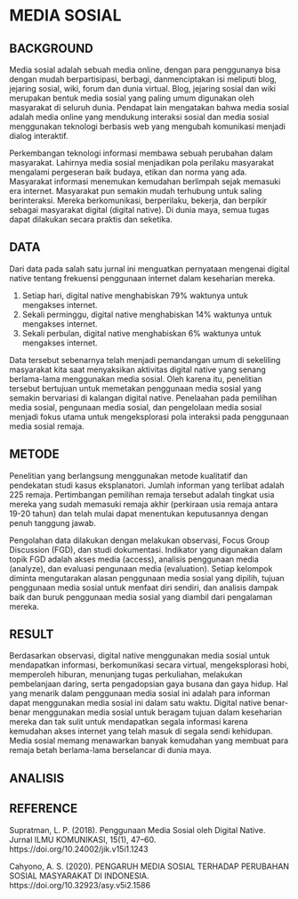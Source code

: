 # MEDIA SOSIAL

## BACKGROUND
<p>Media sosial adalah sebuah media online, dengan para penggunanya bisa dengan mudah berpartisipasi, berbagi, danmenciptakan isi meliputi blog, jejaring sosial, wiki, forum dan dunia virtual. Blog, jejaring sosial dan wiki merupakan bentuk media sosial yang paling umum digunakan oleh masyarakat di seluruh dunia. Pendapat lain mengatakan bahwa media sosial adalah media online yang mendukung interaksi sosial dan media sosial menggunakan teknologi berbasis web yang mengubah komunikasi menjadi dialog interaktif.</p>
<p>Perkembangan teknologi informasi membawa sebuah perubahan dalam masyarakat. Lahirnya media sosial menjadikan pola perilaku masyarakat mengalami pergeseran baik budaya, etikan dan norma yang ada. Masyarakat informasi menemukan kemudahan berlimpah sejak memasuki era internet. Masyarakat pun semakin mudah terhubung untuk saling berinteraksi. Mereka berkomunikasi, berperilaku, bekerja, dan berpikir sebagai masyarakat digital (digital native). Di dunia maya, semua tugas dapat dilakukan secara praktis dan seketika.</p>

## DATA
Dari data pada salah satu jurnal ini menguatkan pernyataan mengenai digital native tentang frekuensi penggunaan internet dalam keseharian mereka.
<ol>
  <li>Setiap hari, digital native menghabiskan 79% waktunya untuk mengakses internet.</li>
  <li>Sekali perminggu, digital native menghabiskan 14% waktunya untuk mengakses internet.</li>
  <li>Sekali perbulan, digital native menghabiskan 6% waktunya untuk mengakses internet.
 </ol>
Data tersebut sebenarnya telah menjadi pemandangan umum di sekeliling masyarakat kita saat menyaksikan aktivitas digital native yang senang berlama-lama menggunakan media sosial. Oleh karena itu, penelitian tersebut bertujuan untuk memetakan penggunaan media sosial yang semakin bervariasi di kalangan digital native. Penelaahan pada pemilihan media sosial, pengunaan media sosial, dan pengelolaan media sosial menjadi fokus utama untuk mengeksplorasi pola interaksi pada penggunaan media sosial remaja.

## METODE
<p>Penelitian yang berlangsung menggunakan metode kualitatif dan pendekatan studi kasus eksplanatori. Jumlah informan yang terlibat adalah 225 remaja. Pertimbangan pemilihan remaja tersebut adalah tingkat usia mereka yang sudah memasuki remaja akhir (perkiraan usia remaja antara 19-20 tahun) dan telah mulai dapat menentukan keputusannya dengan penuh tanggung jawab.</p>
<p>Pengolahan data dilakukan dengan melakukan observasi, Focus Group Discussion (FGD), dan studi dokumentasi. Indikator yang digunakan dalam topik FGD adalah akses media (access), analisis penggunaan media (analyze), dan evaluasi pengunaan media (evaluation). Setiap kelompok diminta mengutarakan alasan penggunaan media sosial yang dipilih, tujuan penggunaan media sosial untuk menfaat diri sendiri, dan analisis dampak baik dan buruk penggunaan media sosial yang diambil dari pengalaman mereka.</p>

## RESULT
<p>Berdasarkan observasi, digital native menggunakan media sosial untuk mendapatkan informasi, berkomunikasi secara virtual, mengeksplorasi hobi, memperoleh hiburan, menunjang tugas perkuliahan, melakukan pembelanjaan daring, serta pengadopsian gaya busana dan gaya hidup. Hal yang menarik dalam penggunaan media sosial ini adalah para informan dapat menggunakan media sosial ini dalam satu waktu. Digital native benar-benar menggunakan media sosial untuk beragam tujuan dalam keseharian mereka dan tak sulit untuk mendapatkan segala informasi karena kemudahan akses internet yang telah masuk di segala sendi kehidupan. Media sosial memang menawarkan banyak kemudahan yang membuat para remaja betah berlama-lama berselancar di dunia maya.</p>

## ANALISIS


## REFERENCE
<p>Supratman, L. P. (2018). Penggunaan Media Sosial oleh Digital Native. Jurnal ILMU KOMUNIKASI, 15(1), 47–60. https://doi.org/10.24002/jik.v15i1.1243</p>
<p>Cahyono, A. S. (2020). PENGARUH MEDIA SOSIAL TERHADAP PERUBAHAN SOSIAL MASYARAKAT DI INDONESIA. https://doi.org/10.32923/asy.v5i2.1586</p>
